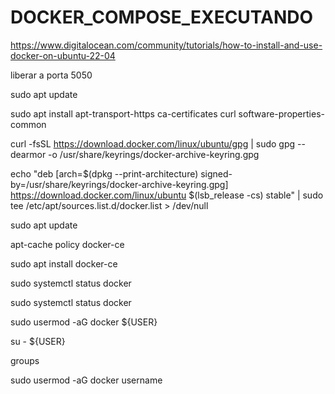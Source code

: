 # DOCKER_COMPOSE_EXECUTANDO

https://www.digitalocean.com/community/tutorials/how-to-install-and-use-docker-on-ubuntu-22-04

liberar a porta 5050

sudo apt update

sudo apt install apt-transport-https ca-certificates curl software-properties-common

curl -fsSL https://download.docker.com/linux/ubuntu/gpg | sudo gpg --dearmor -o /usr/share/keyrings/docker-archive-keyring.gpg

echo "deb [arch=$(dpkg --print-architecture) signed-by=/usr/share/keyrings/docker-archive-keyring.gpg] https://download.docker.com/linux/ubuntu $(lsb_release -cs) stable" | sudo tee /etc/apt/sources.list.d/docker.list > /dev/null

sudo apt update

apt-cache policy docker-ce

sudo apt install docker-ce

sudo systemctl status docker

sudo systemctl status docker

sudo usermod -aG docker ${USER}

su - ${USER}

groups

sudo usermod -aG docker username



